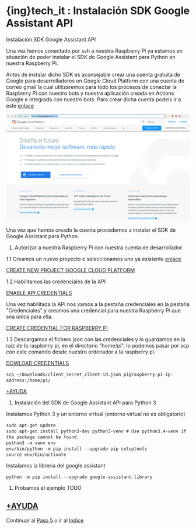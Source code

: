 # {ing}tech_it : Instalación SDK Google Assistant API

Instalación SDK Google Assistant API

Una vez hemos conectado por ssh a nuestra Raspberry Pi ya estamos en situación de poder instalar el SDK de Google Assistant para Python en nuestra Raspberry Pi.

Antes de instalar dicho SDK es aconsejable crear una cuenta gratuita de Google para desarrolladores en Google Cloud Platform con una cuenta de correo gmail la cual utilizaremos para todo los procesos de conectar la Raspberry Pi con nuestro bots y nuestra aplicación creada en Actions Google e integrada con nuestro bots. Para crear dicha cuenta podeis ir a este [enlace](https://cloud.google.com/?hl=es)

![GOOGLE CLOUD PLATFORM](./images/cloud_new_account.png)

Una vez que hemos creado la cuenta procedemos a instalar el SDK de Google Assistant para Python.

1. Autorizar a nuestra Raspberry Pi con nuestra cuenta de desarrollador.

1.1 Creamos un nuevo proyecto o seleccionamos uno ya existente [enlace](https://console.cloud.google.com/start)

[CREATE NEW PROJECT GOOGLE CLOUD PLATFORM](./images/create_project_google_cloud_platform.png)


1.2 Habilitamos las credenciales de la API

[ENABLE API CREDENTIALS](./images/enable_api_credential.png)

Una vez habilitada la API nos vamos a la pestaña credenciales en la pestaña "Credenciales" y creamos una credencial para nuestra Raspberry Pi que sea única para ella.

[CREATE CREDENTIAL FOR RASPBERRY PI](./images/create_credential_raspberry_pi.png)

1.3 Descargamos el fichero json con las credenciales y lo guardamos en la raiz de la raspberry pi, en el directorio "home/pi", lo podemos pasar por scp con este comando desde nuestro ordenador a la raspberry pi.

[DOWLOAD CREDENTIALS](./images/dowload_credential.png)

~~~
scp ~/Downloads/client_secret_client-id.json pi@raspberry-pi-ip-address:/home/pi/
~~~

[+AYUDA](https://developers.google.com/assistant/sdk/develop/python/config-dev-project-and-account)

1. Instalación del SDK de Google Assistant API para Python 3

Instalamos Python 3 y un entorno virtual (entorno virtual no es obligatorio)

~~~
sudo apt-get update
sudo apt-get install python3-dev python3-venv # Use python3.4-venv if the package cannot be found.
python3 -m venv env
env/bin/python -m pip install --upgrade pip setuptools
source env/bin/activate
~~~

Instalamos la librería del google assistant

~~~
python -m pip install --upgrade google-assistant-library
~~~

1. Probamos el ejemplo 
TODO

[+AYUDA](https://developers.google.com/assistant/sdk/develop/python/run-sample)
--------
Continuar al  [Paso 5](./creando_dialog_flow_y_action_google.md) o ir al [Indice](./index.md)